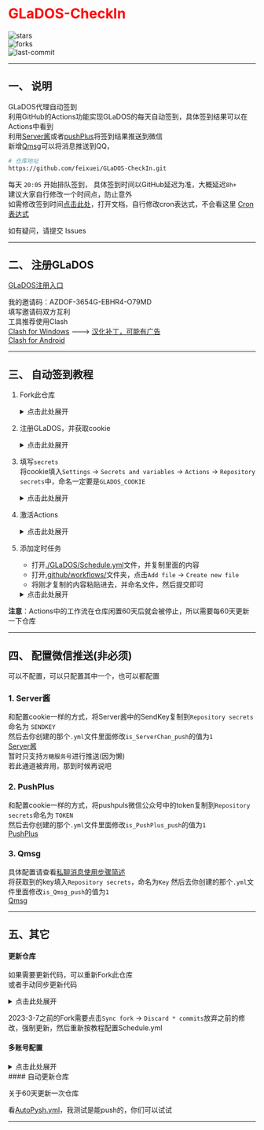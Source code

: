 # <font color="red">GLaDOS-CheckIn</font>

![stars](https://img.shields.io/github/stars/ChenAi140/GLaDOS-CheckIn?style=social)  
![forks](https://img.shields.io/github/forks/ChenAi140/GLaDOS-CheckIn?style=social)  
![last-commit](https://img.shields.io/github/last-commit/ChenAi140/GLaDOS-CheckIn)  

---

## 一、 说明

GLaDOS代理自动签到  
利用GitHub的Actions功能实现GLaDOS的每天自动签到，具体签到结果可以在Actions中看到  
利用[Server酱](https://sct.ftqq.com/)或者[pushPlus](https://www.pushplus.plus/)将签到结果推送到微信  
新增[Qmsg](https://qmsg.zendee.cn/)可以将消息推送到QQ， 

```bash
# 仓库地址
https://github.com/feixuei/GLaDOS-CheckIn.git
```
每天 `20:05` 开始排队签到， 具体签到时间以GitHub延迟为准，大概延迟`8h+`    
建议大家自行修改一个时间点，防止意外  
如需修改签到时间[点击此处](./.github/workflows/)，打开文档，自行修改cron表达式，不会看这里 [Cron表达式](https://help.aliyun.com/document_detail/64769.html)  

如有疑问，请提交 Issues  

---

## 二、 注册GLaDOS

[GLaDOS注册入口](https://github.com/glados-network/GLaDOS)  

我的邀请码：AZDOF-3654G-EBHR4-O79MD  
填写邀请码双方互利  
工具推荐使用Clash  
[Clash for Windows](https://github.com/Fndroid/clash_for_windows_pkg/tags)  --->  [汉化补丁，可能有广告](https://github.com/BoyceLig/Clash_Chinese_Patch)  
[Clash for Android](https://github.com/Kr328/ClashForAndroid/tags)  

---

## 三、 自动签到教程


1. Fork此仓库  
    <details><summary>点击此处展开</summary><pre>
    点击右上角的 Fork 按钮
        <img src="./GLaDOS/images/fork.png" alt="Fork"><br/>
    点击 Create fork ，然后等待仓库创建成功
        <img src="./GLaDOS/images/create_fork.png" alt="Create fork">
    </pre> </details>

2. 注册GLaDOS，并获取cookie  
    <details><summary>点击此处展开</summary><pre>
    注册GLaDOS：略    
    获取cookie
        <img src="./GLaDOS/images/获取cookie.png" alt="获取cookie">
    </pre> </details>

3. 填写`secrets`  
   将cookie填入`Settings` -> `Secrets and variables` -> `Actions` -> `Repository secrets`中，命名一定要是`GLADOS_COOKIE`
    <details><summary>点击此处展开</summary><pre>
    将cookie填入secrets
        <img src="./GLaDOS/images/配置cookie.png" alt="配置cookie">
    </pre> </details>

4. 激活Actions  
   <details><summary>点击此处展开</summary><pre>
    激活Actions，点击同意
        <img src="./GLaDOS/images/激活Actions.png" alt="激活Actions">
    </pre> </details>

5. 添加定时任务  

    - 打开[./GLaDOS/Schedule.yml](./GLaDOS/Schedule.yml)文件，并复制里面的内容  
    - 打开[.github/workflows/](./.github/workflows/)文件夹，点击`Add file` -> `Create new file`  
    - 将刚才复制的内容粘贴进去，并命名文件，然后提交即可 

   <details><summary>点击此处展开</summary><pre>
    复制./GLaDOS/Schedule.yaml的内容
        <img src="./GLaDOS/images/复制Schedule.png" alt="复制Schedule.yaml内容">
    在.github/workflows/目录下新建Schedule.yml
        <img src="./GLaDOS/images/创建Schedule.png" alt="新建Schedule.yml">
    修改新建的Schedule.yaml的内容
        <img src="./GLaDOS/images/修改新Schedule.png" alt="修改新Schedule">
    修改完成后提交即可
        <img src="./GLaDOS/images/提交Schedule.png" alt="提交新Schedule">
    </pre> </details>

**注意**：Actions中的工作流在仓库闲置60天后就会被停止，所以需要每60天更新一下仓库

---

## 四、 配置微信推送(非必须)  

可以不配置，可以只配置其中一个，也可以都配置  

### 1. Server酱  

和配置cookie一样的方式，将Server酱中的SendKey复制到`Repository secrets`命名为 `SENDKEY`  
然后去你创建的那个`.yml`文件里面修改`is_ServerChan_push`的值为`1`  
[Server酱](https://sct.ftqq.com/)  
暂时只支持`方糖服务号`进行推送(因为懒)  
若此通道被弃用，那到时候再说吧  

### 2. PushPlus  

和配置cookie一样的方式，将pushpuls微信公众号中的token复制到`Repository secrets`命名为 `TOKEN`  
然后去你创建的那个`.yml`文件里面修改`is_PushPlus_push`的值为`1`  
[PushPlus](https://www.pushplus.plus/)  

### 3. Qmsg  

具体配置请查看[私聊消息使用步骤简述](https://qmsg.zendee.cn/api)  
将获取到的key填入`Repository secrets`，命名为`Key`
然后去你创建的那个`.yml`文件里面修改`is_Qmsg_push`的值为`1`  
[Qmsg](https://qmsg.zendee.cn/)  

---


## 五、其它

#### 更新仓库
如果需要更新代码，可以重新Fork此仓库  
或者手动同步更新代码  

   <details><summary>点击此处展开</summary><pre>
    点击 Sync fork，然后点击 Update branch 即可更新代码，这样会保留自己的修改，无需重新配置
        <img src="./GLaDOS/images/手动同步更新.png" alt="手动同步更新">
    </pre> </details>

2023-3-7之前的Fork需要点击`Sync fork` -> `Discard * commits`放弃之前的修改，强制更新，然后重新按教程配置Schedule.yml    

#### 多账号配置  

<details><summary>点击此处展开</summary><pre>
PS: 图片看不清就点开看  
在Repository secrets里面添加多个cookie和推送的key，并分别命名
    <img src="./GLaDOS/images/多账号cookie.png" alt="多账号cookie">
在workflows里面新建yml文件，并修改相应的内容
    <img src="./GLaDOS/images/多账号yml配置.png" alt="多账号yml配置">
</pre> </details>
#### 自动更新仓库

关于60天更新一次仓库

看[AutoPysh.yml](./GLaDOS/AutoPust.yml)，我测试是能push的，你们可以试试




---
